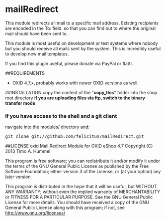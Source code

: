 mailRedirect
===========

This module redirects all mail to a specific mail address. Existing recipients are encoded in the To: field, so that
you can find out to where the original mail should have been sent to.

This module is most useful on development or test systems where nobody but you should receive all mails sent by the
system. This is incredibly useful to develop new mail templates.

If you find this plugin useful, please donate via PayPal or flattr.

##REQUIREMENTS

* OXID 4.7.x, probably works with newer OXID versions as well.

##INSTALLATION
copy the content of the "**copy_this**" folder into the shop root directory
**if you are uploading files via ftp, switch to the binary transfer mode**

### if you have access to the shell and a git client
navigate into the modules/ directory and:
<pre>git clone git://github.com/felicitus/mailRedirect.git</pre>


##LICENSE
oxid Mail Redirect Module for OXID eShop 4.7
Copyright (C) 2013 Timo A. Hummel

This program is free software;
you can redistribute it and/or modify it under the terms of the GNU General Public License as published by the Free Software Foundation;
either version 3 of the License, or (at your option) any later version.

This program is distributed in the hope that it will be useful, but WITHOUT ANY WARRANTY;
without even the implied warranty of MERCHANTABILITY or FITNESS FOR A PARTICULAR PURPOSE. See the GNU General Public License for more details.
You should have received a copy of the GNU General Public License along with this program; if not, see <http://www.gnu.org/licenses/>

